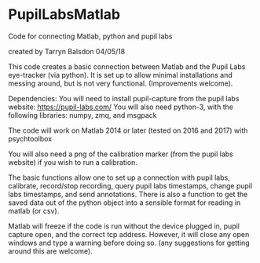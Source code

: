 # PupilLabsMatlab
Code for connecting Matlab, python and pupil labs

created by Tarryn Balsdon 04/05/18

This code creates a basic connection between Matlab and the Pupil Labs eye-tracker (via python). It is set up to allow minimal installations and messing around, but is not very functional. (Improvements welcome).

Dependencies:
You will need to install pupil-capture from the pupil labs website: https://pupil-labs.com/
You will also need python-3, with the following libraries: numpy, zmq, and msgpack

The code will work on Matlab 2014 or later (tested on 2016 and 2017) with psychtoolbox

You will also need a png of the calibration marker (from the pupil labs website) if you wish to run a calibration.

The basic functions allow one to set up a connection with pupil labs, calibrate, record/stop recording, query pupil labs timestamps, change pupil labs timestamps, and send annotations. There is also a function to get the saved data out of the python object into a sensible format for reading in matlab (or csv).

Matlab will freeze if the code is run without the device plugged in, pupil capture open, and the correct tcp address. However, it will close any open windows and type a warning before doing so. (any suggestions for getting around this are welcome).
